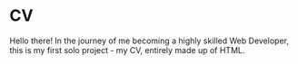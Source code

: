 # CV
Hello there!
In the journey of me becoming a highly skilled Web Developer, this is my first solo project - my CV, entirely made up of HTML.

